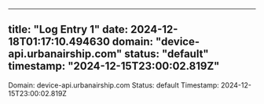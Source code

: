 
---
title: "Log Entry 1"
date: 2024-12-18T01:17:10.494630
domain: "device-api.urbanairship.com"
status: "default"
timestamp: "2024-12-15T23:00:02.819Z"
---

Domain: device-api.urbanairship.com
Status: default
Timestamp: 2024-12-15T23:00:02.819Z
